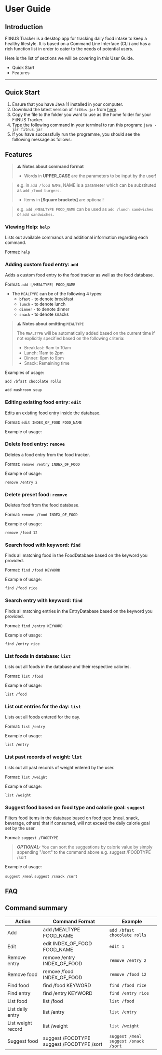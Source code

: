 # User Guide

## Introduction

FitNUS Tracker is a desktop app for tracking daily food intake to keep a healthy lifestyle. 
It is based on a Command Line Interface (CLI) and has a rich function list in order to cater to the needs of potential users.

Here is the list of sections we will be covering in this User Guide.

- Quick Start
- Features

---
## Quick Start

1. Ensure that you have Java 11 installed in your computer. 
2. Download the latest version of `fitNus.jar` from [here](https://github.com/AY2122S1-CS2113T-W12-1/tp/releases/tag/V2.0).
3. Copy the file to the folder you want to use as the home folder for your FitNUS Tracker.
4. Type the following command in your terminal to run this program: 
```java -jar fitnus.jar```
5. If you have successfully run the programme, you should see the following message as follows: 




## Features 
> **⚠️ Notes about command format**
> 
> - Words in **UPPER_CASE** are the parameters to be input by the user!

>  e.g. in `add /food NAME`, NAME is a parameter which can be substituted as `add /food burgers`.
> - Items in **[Square brackets]** are optional!

>  e.g. `add /MEALTYPE FOOD_NAME` can be used as `add /lunch sandwiches` or `add sandwiches`.


### Viewing Help: `help`
Lists out available commands and additional information regarding each command.

Format: `help`

### Adding custom food entry: `add`
Adds a custom food entry to the food tracker as well as the food database.


Format: `add [/MEALTYPE] FOOD_NAME`

* The `MEALTYPE` can be of the following 4 types:
  * `bfast` - to denote breakfast
  * `lunch` - to denote lunch
  * `dinner` - to denote dinner
  * `snack` - to denote snacks

> **⚠️ Notes about omitting `MEALTYPE`**
>
> The `MEALTYPE` will be automatically added based on the current time if not explicitly specified based on the following criteria:
>- Breakfast: 6am to 10am
>- Lunch: 11am to 2pm
>- Dinner: 6pm to 9pm
>- Snack: Remaining time

Examples of usage: 

`add /bfast chocolate rolls`

`add mushroom soup`

### Editing existing food entry: `edit`
Edits an existing food entry inside the database.

Format: `edit INDEX_OF_FOOD FOOD_NAME`

Example of usage:


### Delete food entry: `remove`
Deletes a food entry from the food tracker.

Format: `remove /entry INDEX_OF_FOOD`

Example of usage:

`remove /entry 2`

### Delete preset food: `remove`
Deletes food from the food database.

Format: `remove /food INDEX_OF_FOOD`

Example of usage:

`remove /food 12`

### Search food with keyword: `find`
Finds all matching food in the FoodDatabase based on the keyword you provided.

Format: `find /food KEYWORD`

Example of usage:

`find /food rice`

### Search entry with keyword: `find`
Finds all matching entries in the EntryDatabase based on the keyword you provided.

Format: `find /entry KEYWORD`

Example of usage:

`find /entry rice`

### List foods in database: `list`
Lists out all foods in the database and their respective calories.

Format: `list /food`

Example of usage:

`list /food`

### List out entries for the day: `list`
Lists out all foods entered for the day.

Format: `list /entry`

Example of usage:

`list /entry`

### List past records of weight: `list`
Lists out all past records of weight entered by the user.

Format: `list /weight`

Example of usage:

`list /weight`

### Suggest food based on food type and calorie goal: `suggest`
Filters food items in the database based on food type (meal, snack, beverage, others) 
that if consumed, will not exceed the daily calorie goal set by the user.


Format: `suggest /FOODTYPE`

> **_OPTIONAL:_** You can sort the suggestions by calorie value by simply appending "/sort"
> to the command above e.g. suggest /FOODTYPE /sort

Example of usage:

`suggest /meal`
`suggest /snack /sort`


## FAQ


## Command summary

Action | Command Format | Example
--- | --- | --- | 
Add | add /MEALTYPE FOOD_NAME | `add /bfast chocolate rolls`
Edit | edit INDEX_OF_FOOD FOOD_NAME | `edit 1`
Remove entry | remove /entry INDEX_OF_FOOD | `remove /entry 2`
Remove food | remove /food INDEX_OF_FOOD | `remove /food 12`
Find food | find /food KEYWORD | `find /food rice`
Find entry | find /entry KEYWORD | `find /entry rice`
List food | list /food | `list /food`
List daily entry | list /entry | `list /entry`
List weight record | list /weight | `list /weight`
Suggest food | suggest /FOODTYPE <br /> suggest /FOODTYPE /sort | `suggest /meal` <br /> `suggest /snack /sort`


